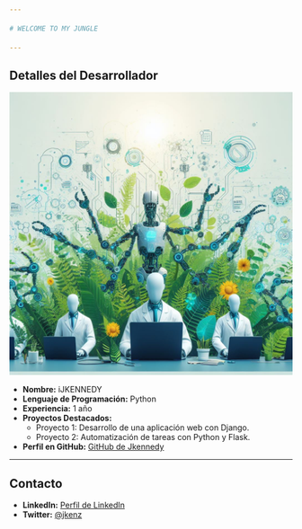 ```yaml
---

# WELCOME TO MY JUNGLE

---
```


## Detalles del Desarrollador

![](jungle001.jpeg)
- **Nombre:** iJKENNEDY
- **Lenguaje de Programación:** Python
- **Experiencia:** 1 año
- **Proyectos Destacados:**
  - Proyecto 1: Desarrollo de una aplicación web con Django.
  - Proyecto 2: Automatización de tareas con Python y Flask.
- **Perfil en GitHub:** [GitHub de Jkennedy](https://github.com/ijkennedy)

---

## Contacto
 
- **LinkedIn:** [Perfil de LinkedIn](https://www.linkedin.com/in/ijkennedy)
- **Twitter:** [@jkenz](https://twitter.com/jkenz)

